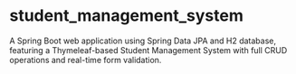 # student_management_system
A Spring Boot web application using Spring Data JPA and H2 database, featuring a Thymeleaf-based Student Management System with full CRUD operations and real-time form validation.
